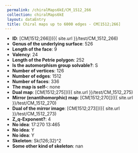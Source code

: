 ```yaml
--- 
 permalink: /chiralMaps6kE/CM_1512_266 
 collection: chiralMaps6kE
 layout: dataEntry
 title: Chiral maps up to 6000 edges - CM[1512;266]
---
```


- **ID**: [CM[1512;266]]({{ site.url }}/test/CM_1512_266)
- **Genus of the underlying surface**: 526
- **Length of the face**: 9
- **Valency**: 24
- **Length of the Petrie polygon**: 252
- **Is the automorphism group solvable?**: S
- **Number of vertices**: 126
- **Number of edges**: 1512
- **Number of faces**: 336
- **The map is self-**: none
- **Dual map**: [CM[1512;275]]({{ site.url }}/test/CM_1512_275)
- **Mirror (enantihomorphic) map**: [CM[1512;270]]({{ site.url }}/test/CM_1512_270)
- **Dual of the mirror image**: [CM[1512;273]]({{ site.url }}/test/CM_1512_273)
- **Z_q-Exponent?**: 4
- **No idea**:  17:270 13:465
- **No idea**: Y
- **No idea**: Y
- **Skeleton**: Sk(126;32)^2
- **Some other kind of skeleton**: nan
